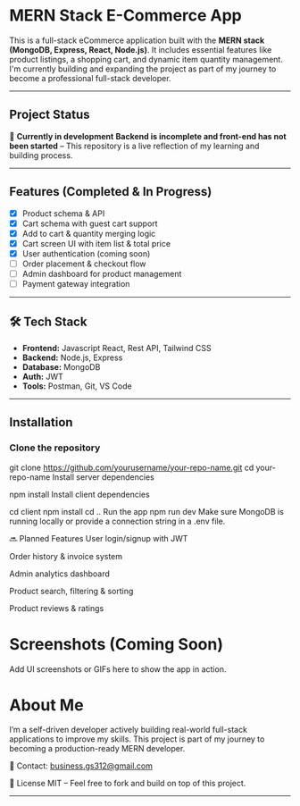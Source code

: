 # MERN Stack E-Commerce App

This is a full-stack eCommerce application built with the **MERN stack (MongoDB, Express, React, Node.js)**. 
It includes essential features like product listings, a shopping cart, and dynamic item quantity management. 
I'm currently building and expanding the project as part of my journey to become a professional full-stack developer.

---

## Project Status

🔧 **Currently in development** **Backend is incomplete and front-end has not been started** –
     This repository is a live reflection of my learning and building process.

---

## Features (Completed & In Progress)

- [x] Product schema & API
- [x] Cart schema with guest cart support
- [x] Add to cart & quantity merging logic
- [x] Cart screen UI with item list & total price
- [x] User authentication (coming soon)
- [ ] Order placement & checkout flow
- [ ] Admin dashboard for product management
- [ ] Payment gateway integration

---

## 🛠️ Tech Stack

- **Frontend:** Javascript React, Rest API, Tailwind CSS
- **Backend:** Node.js, Express
- **Database:** MongoDB
- **Auth:** JWT
- **Tools:** Postman, Git, VS Code

---

## Installation

### Clone the repository

git clone https://github.com/yourusername/your-repo-name.git
cd your-repo-name
Install server dependencies

npm install
Install client dependencies

cd client
npm install
cd ..
Run the app 
npm run dev
Make sure MongoDB is running locally or provide a connection string in a .env file.

🔜 Planned Features
User login/signup with JWT

Order history & invoice system

Admin analytics dashboard

Product search, filtering & sorting

Product reviews & ratings

# Screenshots (Coming Soon)
Add UI screenshots or GIFs here to show the app in action.

# About Me
I’m a self-driven developer actively building real-world full-stack applications to improve my skills. This project is part of my journey to becoming a production-ready MERN developer.

📧 Contact: business.gs312@gmail.com


📄 License
MIT – Feel free to fork and build on top of this project.


---
